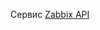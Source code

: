 Сервис
<a href="https://wikival.bmstu.ru/doku.php?id=%D1%81%D0%B5%D1%80%D0%B2%D0%B8%D1%81_zabbix#%D0%B0%D1%83%D1%82%D0%B5%D0%BD%D1%82%D0%B8%D1%84%D0%B8%D0%BA%D0%B0%D1%86%D0%B8%D1%8F" target="_blank">Zabbix API</a>
